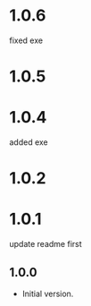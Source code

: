 # 1.0.6
fixed exe
# 1.0.5

# 1.0.4
added exe

# 1.0.2

# 1.0.1
update readme
first

## 1.0.0

- Initial version.
